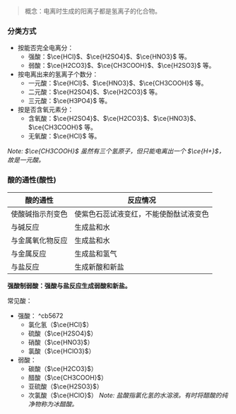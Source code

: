 > 概念：电离时生成的阳离子都是氢离子的化合物。

### 分类方式

- 按能否完全电离分：
	- 强酸：$\ce{HCl}$、$\ce{H2SO4}$、$\ce{HNO3}$ 等。
	- 弱酸：$\ce{H2CO3}$、$\ce{CH3COOH}$、$\ce{H2SO3}$ 等。
- 按电离出来的氢离子个数分：
	- 一元酸：$\ce{HCl}$、$\ce{HNO3}$、$\ce{CH3COOH}$ 等。
	- 二元酸：$\ce{H2SO4}$、$\ce{H2CO3}$ 等。
	- 三元酸：$\ce{H3PO4}$ 等。
- 按是否含氧元素分：
	- 含氧酸：$\ce{H2SO4}$、$\ce{H2CO3}$、$\ce{HNO3}$、$\ce{CH3COOH}$ 等。
	- 无氧酸：$\ce{HCl}$ 等。

*Note: $\ce{CH3COOH}$ 虽然有三个氢原子，但只能电离出一个 $\ce{H+}$，故是一元酸。*

### 酸的通性(酸性)

| 酸的通性         | 反应情况                               |
| ---------------- | -------------------------------------- |
| 使酸碱指示剂变色 | 使紫色石蕊试液变红，不能使酚酞试液变色 |
| 与碱反应         | 生成盐和水                             |
| 与金属氧化物反应 | 生成盐和水                             |
| 与金属反应       | 生成盐和氢气                           |
| 与盐反应         | 生成新酸和新盐                         |

**强酸制弱酸：强酸与盐反应生成弱酸和新盐。**

常见酸：

- 强酸： ^cb5672
	- 氯化氢（$\ce{HCl}$）
	- 硫酸（$\ce{H2SO4}$）
	- 硝酸（$\ce{HNO3}$）
	- 氯酸（$\ce{HClO3}$）
- 弱酸： 
	- 碳酸（$\ce{H2CO3}$）
	- 醋酸（$\ce{CH3COOH}$）
	- 亚硫酸（$\ce{H2SO3}$）
	- 次氯酸（$\ce{HClO}$）
*Note: 盐酸指氯化氢的水溶液。有时将醋酸的纯净物称为冰醋酸。*

